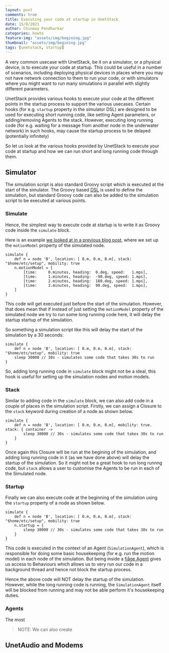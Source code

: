 ```yaml
---
layout: post
comments: true
title: Executing your code at startup in UnetStack
date: 15/8/2021
author: Chinmay Pendharkar
categories: howto
feature-img: "assets/img/begining.jpg"
thumbnail: "assets/img/begining.jpg"
tags: [unetstack, startup]
---
```


A very common usecase with UnetStack, be it on a simulator, or a physical device, is to execute your code at startup. This could be useful in a number of scenarios, including deploying physical devices in places where you may not have network connection to them to run your code, or with simulators where you might want to run many simulations in parallel with slightly different parameters.

UnetStack provides various hooks to execute your code at the different points in the startup process to support the various usecases. Certain hooks (for e.g. `startup` property in the simulator DSL) are designed to be used for executing short running code, like setting Agent parameters, or adding/removing Agents to the stack. However, executing long running code (for e.g. waiting for a message from another node in the underwater network) in such hooks, may cause the startup process to be delayed (potentially infinitely)

So let us look at the various hooks provided by UnetStack to execute your code at startup and how we can run short and long running code through them.

## Simulator

The simulation script is also standard Groovy script which is executed at the start of the simulator. The Groovy based [DSL](http://docs.groovy-lang.org/docs/latest/html/documentation/core-domain-specific-languages.html) is used to define the simulation, but standard Groovy code can also be added to the simulation script to be executed at various points.

### Simulate

Hence, the simplest way to execute code at startup is to write it as Groovy code inside the `simulate` block.

Here is an example [we looked at in a previous blog post](/motion-models), where we set up the `motionModel` property of the simulated node. 

```
simulate {
    def n = node 'B', location: [ 0.m, 0.m, 0.m], stack: "$home/etc/setup", mobility: true
    n.motionModel = [
        [time:     0.minutes, heading:  0.deg, speed:   1.mps],
        [time:     1.minutes, heading:  -90.deg, speed: 1.mps],
        [time:     2.minutes, heading:  180.deg, speed: 1.mps],
        [time:     3.minutes, heading:  90.deg, speed:  1.mps],
    ]
}

```

This code will get executed just before the start of the simulation. However, that does mean that if instead of just setting the `motionModel` property of the simulated node we try to run some long running code here, it will delay the startup startup of the simulation.

So something a simulation script like this will delay the start of the simulation by a 30 seconds:

```
simulate {
    def n = node 'B', location: [ 0.m, 0.m, 0.m], stack: "$home/etc/setup", mobility: true
    sleep 30000 // 30s - simulates some code that takes 30s to run
}
```

So, adding long running code in `simulate` block might not be a ideal, this hook is useful for setting up the simulation nodes and motion models.

### Stack

Similar to adding code in the `simulate` block, we can also add code in a couple of places in the simulation script. Firstly, we can assign a Closure to the `stack` keyword during creation of a node as shown below.

```
simulate {
    def n = node 'B', location: [ 0.m, 0.m, 0.m], mobility: true. stack: { container ->
        sleep 30000 // 30s - simulates some code that takes 30s to run
    }
}
```

Once again this Closure will be run at the begining of the simulation, and adding long running code in it (as we have done above) will delay the startup of the simulation. So it might not be a great hook to run long runnng code, but `stack` allows a user to customise the Agents to be run in each of the Simulated node.

### Startup

Finally we can also execute code at the beginning of the simulation using the `startup` property of a node as shown below.

```
simulate {
    def n = node 'B', location: [ 0.m, 0.m, 0.m], stack: "$home/etc/setup", mobility: true
    n.startup = {
        sleep 30000 // 30s - simulates some code that takes 30s to run
    }
}
```

This code is executed in the context of an Agent (`SimulationAgent`), which is responsible for doing some basic housekeeping (for e.g. run the motion model) in each node of the simulation. But being inside a [fjåge Agent](https://fjage.readthedocs.io/en/latest/behaviors.html) gives us access to Behaviours which allows us to very run our code in a background thread and hence not block the startup process.

Hence the above code will NOT delay the startup of the simulation. However, while the long running code is running, the `SimulationAgent` itself will be blocked from running and may not be able perform it's housekeeping duties.

### Agents

The most 


> NOTE: We can also create 



## UnetAudio and Modems